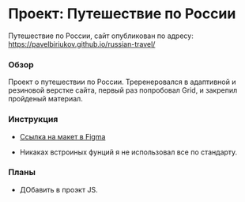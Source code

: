 # Проект: Путешествие по России
Путешествие по России, сайт опубликован по адресу: https://pavelbiriukov.github.io/russian-travel/

### Обзор
Проект о путешествии по России.
Треренеровался в адаптивной и резиновой верстке сайта, первый раз попробовал Grid, и закрепил пройденый материал.

### Инструкция 
* [Ссылка на макет в Figma](https://www.figma.com/file/5S2WSbEFL6awjVWJ0NWL8Q/Sprint-3_-Russia-_-desktop-mobile?node-id=28503%3A0)

* Никаках встроиных фунций я не использовал все по стандарту.

### Планы 
* ДОбавить в проэкт JS.


